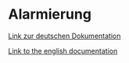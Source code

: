 # Alarmierung

[Link zur deutschen Dokumentation](https://www.symcon.de/de/service/dokumentation/modulreferenz/alarmierung/)

[Link to the english documentation](https://www.symcon.de/en/service/documentation/module-reference/alerting/)